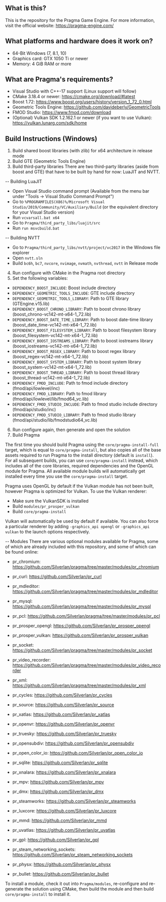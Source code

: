 What is this?
------
This is the repository for the Pragma Game Engine. For more information, visit the official website: https://pragma-engine.com/

What platforms and hardware does it work on?
------
- 64-Bit Windows (7, 8.1, 10)
- Graphics card: GTX 1050 Ti or newer
- Memory: 4 GiB RAM or more

What are Pragma's requirements?
------
- Visual Studio with C++-17 support (Linux support will follow)
- CMake 3.18.4 or newer: https://cmake.org/download/#latest
- Boost 1.72: https://www.boost.org/users/history/version_1_72_0.html
- Geometric Tools Engine: https://github.com/davideberly/GeometricTools
- FMOD Studio: https://www.fmod.com/download
- (Optional) Vulkan SDK 1.2.162.1 or newer (if you want to use Vulkan): https://vulkan.lunarg.com/sdk/home

Build Instructions (Windows)
------
1) Build shared boost libraries (with zlib) for x64 architecture in release mode
2) Build GTE (Geometric Tools Engine)
3) Build third-party libraries
There are two third-party libraries (aside from boost and GTE) that have to be built by hand for now: LuaJIT and NVTT.

-- Building LuaJIT
- Open Visual Studio command prompt (Available from the menu bar under "Tools -> Visual Studio Command Prompt")
- Go to `%PROGRAMFILES(X86)%/Microsoft Visual Studio/2019/Community/VC/Auxiliary/Build` (or the equivalent directory for your Visual Studio version)
- Run `vcvarsall.bat x64`
- Go to `Pragma/third_party_libs/luajit/src`
- Run `run msvcbuild.bat`

-- Building NVTT
- Go to `Pragma/third_party_libs/nvtt/project/vc2017` in the Windows file explorer
- Open `nvtt.sln`
- Build `bc6h`, `bc7`, `nvcore`, `nvimage`, `nvmath`, `nvthread`, `nvtt` in Release mode

4) Run configure with CMake in the Pragma root directory
5) Set the following variables:
- `DEPENDENCY_BOOST_INCLUDE`: Boost include directory
- `DEPENDENCY_GEOMETRIC_TOOLS_INCLUDE`: GTE include directory
- `DEPENDENCY_GEOMETRIC_TOOLS_LIBRARY`: Path to GTE library (GTEngine.v15.lib)
- `DEPENDENCY_BOOST_CHRONO_LIBRARY`: Path to boost chrono library (boost_chrono-vc142-mt-x64-1_72.lib)
- `DEPENDENCY_BOOST_DATE_TIME_LIBRARY`: Path to boost date-time library (boost_date_time-vc142-mt-x64-1_72.lib)
- `DEPENDENCY_BOOST_FILESYSTEM_LIBRARY`: Path to boost filesystem library (boost_filesystem-vc142-mt-x64-1_72.lib)
- `DEPENDENCY_BOOST_IOSTREAMS_LIBRARY`: Path to boost iostreams library (boost_iostreams-vc142-mt-x64-1_72.lib)
- `DEPENDENCY_BOOST_REGEX_LIBRARY`: Path to boost regex library (boost_regex-vc142-mt-x64-1_72.lib)
- `DEPENDENCY_BOOST_SYSTEM_LIBRARY`: Path to boost system library (boost_system-vc142-mt-x64-1_72.lib)
- `DEPENDENCY_BOOST_THREAD_LIBRARY`: Path to boost thread library (boost_thread-vc142-mt-x64-1_72.lib)
- `DEPENDENCY_FMOD_INCLUDE`: Path to fmod include directory (fmod/api/lowlevel/inc)
- `DEPENDENCY_FMOD_LIBRARY`: Path to fmod library (fmod/api/lowlevel/lib/fmod64_vc.lib)
- `DEPENDENCY_FMOD_STUDIO_INCLUDE`: Path to fmod studio include directory (fmod/api/studio/inc)
- `DEPENDENCY_FMOD_STUDIO_LIBRARY`: Path to fmod studio library (fmod/api/studio/lib/fmodstudio64_vc.lib)
6) Run configure again, then generate and open the solution
7) Build Pragma

The first time you should build Pragma using the `core/pragma-install-full` target, which is equal to `core/pragma-install`, but also copies all of the base assets required to run Pragma to the install directory (default is `install`).
For all subsequent builds, you can use `core/pragma-install` instead, which includes all of the core libraries, required dependencies and the OpenGL module for Pragma. All available module builds will automatically get installed every time you use the `core/pragma-install` target.

Pragma uses OpenGL by default if the Vulkan module has not been built, however Pragma is optimized for Vulkan. To use the Vulkan renderer:
- Make sure the VulkanSDK is installed
- Build `modules/pr_prosper_vulkan`
- Build `core/pragma-install`

Vulkan will automatically be used by default if available. You can also force a particular renderer by adding `-graphics_api opengl` or `-graphics_api vulkan` to the launch options respectively.

-- Modules
There are various optional modules available for Pragma, some of which are already included with this repository, and some of which can be found online:
- pr_chromium: https://github.com/Silverlan/pragma/tree/master/modules/pr_chromium
- pr_curl: https://github.com/Silverlan/pr_curl
- pr_mdleditor: https://github.com/Silverlan/pragma/tree/master/modules/pr_mdleditor
- pr_mysql: https://github.com/Silverlan/pragma/tree/master/modules/pr_mysql
- pr_pcl: https://github.com/Silverlan/pragma/tree/master/modules/pr_pcl
- pr_prosper_opengl: https://github.com/Silverlan/pr_prosper_opengl
- pr_prosper_vulkan: https://github.com/Silverlan/pr_prosper_vulkan
- pr_socket: https://github.com/Silverlan/pragma/tree/master/modules/pr_socket
- pr_video_recorder: https://github.com/Silverlan/pragma/tree/master/modules/pr_video_recorder
- pr_xml: https://github.com/Silverlan/pragma/tree/master/modules/pr_xml

- pr_cycles: https://github.com/Silverlan/pr_cycles
- pr_source: https://github.com/Silverlan/pr_source
- pr_xatlas: https://github.com/Silverlan/pr_xatlas
- pr_openvr: https://github.com/Silverlan/pr_openvr
- pr_truesky: https://github.com/Silverlan/pr_truesky
- pr_opensubdiv: https://github.com/Silverlan/pr_opensubdiv
- pr_open_color_io: https://github.com/Silverlan/pr_open_color_io
- pr_sqlite: https://github.com/Silverlan/pr_sqlite
- pr_xnalara: https://github.com/Silverlan/pr_xnalara
- pr_mpv: https://github.com/Silverlan/pr_mpv
- pr_dmx: https://github.com/Silverlan/pr_dmx
- pr_steamworks: https://github.com/Silverlan/pr_steamworks
- pr_luxcore: https://github.com/Silverlan/pr_luxcore
- pr_mmd: https://github.com/Silverlan/pr_mmd
- pr_uvatlas: https://github.com/Silverlan/pr_uvatlas
- pr_gpl: https://github.com/Silverlan/pr_gpl
- pr_steam_networking_sockets: https://github.com/Silverlan/pr_steam_networking_sockets
- pr_physx: https://github.com/Silverlan/pr_physx
- pr_bullet: https://github.com/Silverlan/pr_bullet

To install a module, check it out into `Pragma/modules`, re-configure and re-generate the solution using CMake, then build the module and then build `core/pragma-install` to install it.
